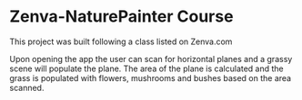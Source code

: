 # Zenva-NaturePainter Course
This project was built following a class listed on Zenva.com

Upon opening the app the user can scan for horizontal planes and a grassy scene will populate the plane. 
The area of the plane is calculated and the grass is populated with flowers, mushrooms and bushes based 
on the area scanned.
